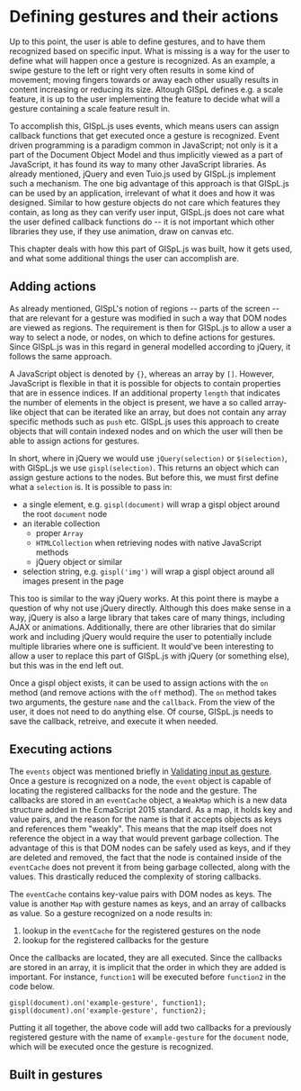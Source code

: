 # Defining gestures and their actions

Up to this point, the user is able to define gestures, and to have them recognized based on specific input. What is missing is a way for the user to define what will happen once a gesture is recognized. As an example, a swipe gesture to the left or right very often results in some kind of movement; moving fingers towards or away each other usually results in content increasing or reducing its size. Altough GISpL defines e.g. a scale feature, it is up to the user implementing the feature to decide what will a gesture containing a scale feature result in.

To accomplish this, GISpL.js uses events, which means users can assign callback functions that get executed once a gesture is recognized. Event driven programming is a paradigm common in JavaScript; not only is it a part of the Document Object Model and thus implicitly viewed as a part of JavaScript, it has found its way to many other JavaScript libraries. As already mentioned, jQuery and even Tuio.js used by GISpL.js implement such a mechanism. The one big advantage of this approach is that GISpL.js can be used by an application, irrelevant of what it does and how it was designed. Similar to how gesture objects do not care which features they contain, as long as they can verify user input, GISpL.js does not care what the user defined callback functions do -- it is not important which other libraries they use, if they use animation, draw on canvas etc.

This chapter deals with how this part of GISpL.js was built, how it gets used, and what some additional things the user can accomplish are.

## Adding actions

As already mentioned, GISpL's notion of regions -- parts of the screen -- that are relevant for a gesture was modified in such a way that DOM nodes are viewed as regions. The requirement is then for GISpL.js to allow a user a way to select a node, or nodes, on which to define actions for gestures. Since GISpL.js was in this regard in general modelled according to jQuery, it follows the same approach.

A JavaScript object is denoted by `{}`, whereas an array by `[]`. However, JavaScript is flexible in that it is possible for objects to contain properties that are in essence indices. If an additional property `length` that indicates the number of elements in the object is present, we have a so called array-like object that can be iterated like an array, but does not contain any array specific methods such as `push` etc. GISpL.js uses this approach to create objects that will contain indexed nodes and on which the user will then be able to assign actions for gestures.

In short, where in jQuery we would use `jQuery(selection)` or `$(selection)`, with GISpL.js we use `gispl(selection)`. This returns an object which can assign gesture actions to the nodes. But before this, we must first define what a `selection` is. It is possible to pass in:

* a single element, e.g. `gispl(document)` will wrap a gispl object around the root `document` node
* an iterable collection
    * proper `Array`
    * `HTMLCollection` when retrieving nodes with native JavaScript methods
    * jQuery object or similar
* selection string, e.g. `gispl('img')` will wrap a gispl object around all images present in the page

This too is similar to the way jQuery works. At this point there is maybe a question of why not use jQuery directly. Although this does make sense in a way, jQuery is also a large library that takes care of many things, including AJAX or animations. Additionally, there are other libraries that do similar work and including jQuery would require the user to potentially include multiple libraries where one is sufficient. It would've been interesting to allow a user to replace this part of GISpL.js with jQuery (or something else), but this was in the end left out.

Once a gispl object exists, it can be used to assign actions with the `on` method (and remove actions with the `off` method). The `on` method takes two arguments, the gesture `name` and the `callback`. From the view of the user, it does not need to do anything else. Of course, GISpL.js needs to save the callback, retreive, and execute it when needed.

## Executing actions
The `events` object was mentioned briefly in [Validating input as gesture](#validating-input-as-gesture). Once a gesture is recognized on a node, the `event` object is capable of locating the registered callbacks for the node and the gesture. The callbacks are stored in an `eventCache` object, a `WeakMap` which is a new data structure added in the EcmaScript 2015 standard. As a map, it holds key and value pairs, and the reason for the name is that it accepts objects as keys and references them "weakly". This means that the map itself does not reference the object in a way that would prevent garbage collection. The advantage of this is that DOM nodes can be safely used as keys, and if they are deleted and removed, the fact that the node is contained inside of the `eventCache` does not prevent it from being garbage collected, along with the values. This drastically reduced the complexity of storing callbacks.

The `eventCache` contains key-value pairs with DOM nodes as keys. The value is another `Map` with gesture names as keys, and an array of callbacks as value. So a gesture recognized on a node results in:

1) lookup in the `eventCache` for the registered gestures on the node
2) lookup for the registered callbacks for the gesture

Once the callbacks are located, they are all executed. Since the callbacks are stored in an array, it is implicit that the order in which they are added is important. For instance, `function1` will be executed before `function2` in the code below.

```
gispl(document).on('example-gesture', function1);
gispl(document).on('example-gesture', function2);
```

Putting it all together, the above code will add two callbacks for a previously registered gesture with the name of `example-gesture` for the `document` node, which will be executed once the gesture is recognized.

## Built in gestures
